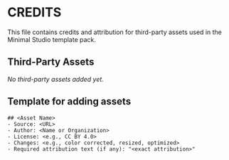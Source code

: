 # CREDITS

This file contains credits and attribution for third-party assets used in the Minimal Studio template pack.

## Third-Party Assets

_No third-party assets added yet._

## Template for adding assets

```
## <Asset Name>
- Source: <URL>
- Author: <Name or Organization>
- License: <e.g., CC BY 4.0>
- Changes: <e.g., color corrected, resized, optimized>
- Required attribution text (if any): "<exact attribution>"
```
